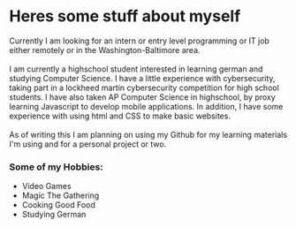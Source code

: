 <!DOCTYPE HTML>
<html lang="en">
  <body>
    <h1>Heres some stuff about myself</h1>
    <p>Currently I am looking for an intern or entry level programming or IT job either remotely or in the Washington-Baltimore area.<br><br>I am currently a highschool student interested in learning german and studying Computer Science. I have a little experience with cybersecurity, taking part in a lockheed martin cybersecurity competition for high school students. I have also taken AP Computer Science in highschool, by proxy learning Javascript to develop mobile applications. In addition, I have some experience with using html and CSS to make basic websites.<br><br>As of writing this I am planning on using my Github for my learning materials I'm using and for a personal project or two.</p>
    <h3>Some of my Hobbies:</h3>    
    <ul>
      <li>Video Games</li>
      <li>Magic The Gathering</li>
      <li>Cooking Good Food</li>
      <li>Studying German</li>
    </ul>
  </body>
</html>
